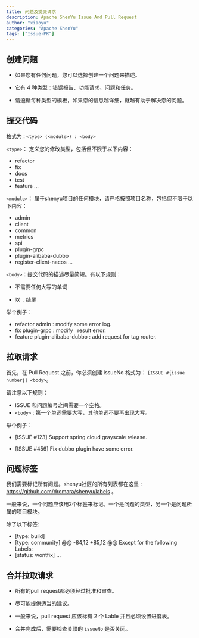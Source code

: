 ```yaml
---
title: 问题及提交请求
description: Apache ShenYu Issue And Pull Request
author: "xiaoyu"
categories: "Apache ShenYu"
tags: ["Issue-PR"]
---
```


## 创建问题


* 如果您有任何问题，您可以选择创建一个问题来描述。

* 它有 4 种类型：错误报告、功能请求、问题和任务。

* 请遵循每种类型的模板，如果您的信息越详细，就越有助于解决您的问题。

## 提交代码 

格式为 : `<type> (<module>) : <body>` 

`<type>`： 定义您的修改类型，包括但不限于以下内容：

* refactor 
* fix 
* docs
* test 
* feature 
...

`<module>`： 属于shenyu项目的任何模块，请严格按照项目名称，包括但不限于以下内容：

* admin  
* client 
* common 
* metrics 
* spi 
* plugin-grpc 
* plugin-alibaba-dubbo 
* register-client-nacos 
...

`<body>`：提交代码的描述尽量简短。有以下规则：

* 不需要任何大写的单词

* 以 `.` 结尾

举个例子：

* refactor admin : modify some error log.
* fix plugin-grpc : modify   result error.
* feature plugin-alibaba-dubbo : add request for tag router.


## 拉取请求 

首先，在 Pull Request 之前，你必须创建 issueNo 格式为： `[ISSUE #{issue number}] <body>`。

请注意以下规则：

* ISSUE 和问题编号之间需要一个空格。
* `<body>` : 第一个单词需要大写，其他单词不要再出现大写。

举个例子：

* [ISSUE #123] Support spring cloud grayscale release.

* [ISSUE #456] Fix dubbo plugin have some error.


## 问题标签

我们需要标记所有问题。shenyu社区的所有列表都在这里 : https://github.com/dromara/shenyu/labels 。

一般来说，一个问题应该用2个标签来标记。一个是问题的类型，另一个是问题所属的项目模块。

除了以下标签:

* [type: build]
* [type: community]
      @@ -84,12 +85,12 @@ Except for the following Labels:
* [status: wontfix]
...

## 合并拉取请求

* 所有的pull request都必须经过批准和审查。

* 尽可能提供适当的建议。

* 一般来说，pull request 应该标有 2 个 Lable 并且必须设置进度表。

* 合并完成后，需要检查关联的 `issueNo` 是否关闭。  

